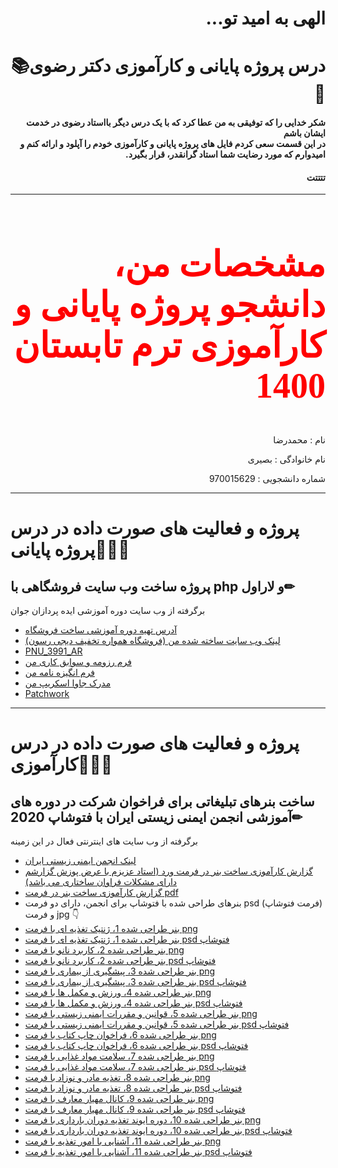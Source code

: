 <h1 dir="rtl" >الهی به امید تو...</h1>
<h1 dir="rtl" >درس پروژه پایانی و کارآموزی دکتر رضوی📚📌</h1>
<h4 dir="rtl">شکر خدایی را که توفیقی به من عطا کرد که با یک درس دیگر بااستاد رضوی در خدمت ایشان باشم</br>در این قسمت سعی کردم فایل های پروژه پایانی و کارآموزی خودم را آپلود و ارائه کنم و امیدوارم که مورد رضایت شما استاد گرانقدر، قرار بگیرد. </h4>
<h4 dir="rtl">تتتتت</h4>
<hr>
<h2 dir="rtl" style="color:red;font-family:tahoma; font-size:4em;">مشخصات من، دانشجو پروژه پایانی و کارآموزی ترم تابستان 1400📝</h2>
<p dir="rtl">نام : محمدرضا</p>
<p dir="rtl">نام خانوادگی : بصیری</p>
<p dir="rtl">شماره دانشجویی : 970015629</p>
<hr>

# پروژه و فعالیت های صورت داده در درس پروژه پایانی💼📐📏

## پروژه ساخت وب سایت فروشگاهی با php و لاراول✏
برگرفته از وب سایت دوره آموزشی ایده پردازان جوان

- [آدرس تهیه دوره آموزشی ساخت فروشگاه](https://digiresoon.ir)
- [لینک وب سایت ساخته شده من (فروشگاه همواره تخفیف دیجی رسون)](https://digiresoon.ir)
- [PNU_3991_AR](https://github.com/mrezabasiri/pnu99taklif)
- [فرم رزومه و سوابق کاری من](https://mrezabasiri.github.io/barayeman/) 
- [فرم انگیزه نامه من](https://github.com/mrezabasiri/mysopbasiri/blob/main/my%20sop.pdf)
- [مدرک جاوا اسکریپ من](https://www.sololearn.com/Certificate/1024-18439174/pdf/)
- [Patchwork](https://github.com/mrezabasiri/pnu99taklif/blob/main/patchwork/mypatchwork.jpg)


------------------

# پروژه و فعالیت های صورت داده در درس کارآموزی💼📐📏
## ساخت بنرهای تبلیغاتی برای فراخوان شرکت در دوره های آموزشی انجمن ایمنی زیستی ایران با فتوشاپ 2020✏
برگرفته از وب سایت های اینترنتی فعال در این زمینه


- [لینک انجمن ایمنی زیستی ایران](https://digiresoon.ir)
- [گزارش کارآموزی ساخت بنر در فرمت ورد (استاد عزیزم با عرض پوزش گزارشم دارای مشکلات فراوان ساختاری می باشد)](https://github.com/mrezabasiri/final-project-and-internship-1400/blob/main/%D9%85%20%D8%A8%D8%B5%DB%8C%D8%B1%DB%8C%20%DA%AF%D8%B2%D8%A7%D8%B1%D8%B4%20%DA%A9%D8%A7%D8%B1%D8%A2%D9%85%D9%88%D8%B2%DB%8C.docx)
- [گزارش کارآموزی ساخت بنر در فرمت pdf](https://github.com/mrezabasiri/final-project-and-internship-1400/blob/main/%D9%85%20%D8%A8%D8%B5%DB%8C%D8%B1%DB%8C%20%DA%AF%D8%B2%D8%A7%D8%B1%D8%B4%20%DA%A9%D8%A7%D8%B1%D8%A2%D9%85%D9%88%D8%B2%DB%8C.pdf)
- بنرهای طراحی شده با فتوشاپ برای انجمن، دارای دو فرمت psd (فرمت فتوشاپ) و فرمت jpg 👇  
- [بنر طراحی شده 1، ژنتیک تغذیه ای با فرمت png](https://github.com/mrezabasiri/final-project-and-internship-1400/blob/main/%D9%BE%D8%B3%D8%AA%20%DA%98%D9%86%D8%AA%DB%8C%DA%A9%20%D8%AA%D8%BA%D8%B0%DB%8C%D9%87%20%D8%A7%DB%8C.png)
- [بنر طراحی شده 1، ژنتیک تغذیه ای با فرمت psd فتوشاپ](https://github.com/mrezabasiri/final-project-and-internship-1400/blob/main/%D9%BE%D8%B3%D8%AA%20%DA%98%D9%86%D8%AA%DB%8C%DA%A9%20%D8%AA%D8%BA%D8%B0%DB%8C%D9%87%20%D8%A7%DB%8C.psd)
- [بنر طراحی شده 2، کاربرد نانو با فرمت png](https://github.com/mrezabasiri/final-project-and-internship-1400/blob/main/%D9%BE%D8%B3%D8%AA%20%DA%A9%D8%A7%D8%B1%D8%A8%D8%B1%D8%AF%20%D9%86%D8%A7%D9%86%D9%88.png)
- [بنر طراحی شده 2، کاربرد نانو با فرمت psd فتوشاپ](https://github.com/mrezabasiri/final-project-and-internship-1400/blob/main/%D9%BE%D8%B3%D8%AA%20%DA%A9%D8%A7%D8%B1%D8%A8%D8%B1%D8%AF%20%D9%86%D8%A7%D9%86%D9%88.psd)
- [بنر طراحی شده 3، پیشگیری از بیماری با فرمت png](https://github.com/mrezabasiri/final-project-and-internship-1400/blob/main/%D9%BE%DB%8C%D8%B4%DA%AF%DB%8C%D8%B1%DB%8C%20%D8%A7%D8%B2%20%D8%A8%DB%8C%D9%85%D8%A7%D8%B1%DB%8C%20%D9%87%D8%A7.png)
- [بنر طراحی شده 3، پیشگیری از بیماری با فرمت psd فتوشاپ](https://github.com/mrezabasiri/final-project-and-internship-1400/blob/main/%D9%BE%DB%8C%D8%B4%DA%AF%DB%8C%D8%B1%DB%8C%20%D8%A7%D8%B2%20%D8%A8%DB%8C%D9%85%D8%A7%D8%B1%DB%8C%20%D9%87%D8%A7.psd)
- [بنر طراحی شده 4، ورزش و مکمل ها با فرمت png](https://github.com/mrezabasiri/final-project-and-internship-1400/blob/main/%D9%BE%D8%B3%D8%AA%20%D9%88%D8%B1%D8%B2%D8%B4%DB%8C%20%D9%88%20%D9%85%DA%A9%D9%85%D9%84.png)
- [بنر طراحی شده 4، ورزش و مکمل ها با فرمت psd فتوشاپ](https://github.com/mrezabasiri/final-project-and-internship-1400/blob/main/%D9%BE%D8%B3%D8%AA%20%D9%88%D8%B1%D8%B2%D8%B4%DB%8C%20%D9%88%20%D9%85%DA%A9%D9%85%D9%84.psd)
- [بنر طراحی شده 5، قوانین و مقررات ایمنی زیستی با فرمت png](https://github.com/mrezabasiri/final-project-and-internship-1400/blob/main/%D9%BE%D8%B3%D8%AA%20%D9%82%D9%88%D8%A7%D9%86%DB%8C%D9%86%20%D9%88%20%D9%85%D9%82%D8%B1%D8%B1%D8%A7%D8%AA.png)
- [بنر طراحی شده 5، قوانین و مقررات ایمنی زیستی با فرمت psd فتوشاپ](https://github.com/mrezabasiri/final-project-and-internship-1400/blob/main/%D9%BE%D8%B3%D8%AA%20%D9%82%D9%88%D8%A7%D9%86%DB%8C%D9%86%20%D9%88%20%D9%85%D9%82%D8%B1%D8%B1%D8%A7%D8%AA.psd)
- [بنر طراحی شده 6، فراخوان چاپ کتاب با فرمت png](https://github.com/mrezabasiri/final-project-and-internship-1400/blob/main/%D9%BE%D8%B3%D8%AA%20%D9%81%D8%B1%D8%A7%D8%AE%D9%88%D8%A7%D9%86%20%DA%86%D8%A7%D9%BE%20%DA%A9%D8%AA%D8%A7%D8%A8.png)
- [بنر طراحی شده 6، فراخوان چاپ کتاب با فرمت psd فتوشاپ](https://github.com/mrezabasiri/final-project-and-internship-1400/blob/main/%D9%BE%D8%B3%D8%AA%20%D9%81%D8%B1%D8%A7%D8%AE%D9%88%D8%A7%D9%86%20%DA%86%D8%A7%D9%BE%20%DA%A9%D8%AA%D8%A7%D8%A8.psd)
- [بنر طراحی شده 7، سلامت مواد غذایی با فرمت png](https://github.com/mrezabasiri/final-project-and-internship-1400/blob/main/%D9%BE%D8%B3%D8%AA%20%D8%B3%D9%84%D8%A7%D9%85%D8%AA%20%D9%85%D9%88%D8%A7%D8%AF%20%D8%BA%D8%B0%D8%A7%DB%8C%DB%8C.png)
- [بنر طراحی شده 7، سلامت مواد غذایی با فرمت psd فتوشاپ](https://github.com/mrezabasiri/final-project-and-internship-1400/blob/main/%D9%BE%D8%B3%D8%AA%20%D8%B3%D9%84%D8%A7%D9%85%D8%AA%20%D9%85%D9%88%D8%A7%D8%AF%20%D8%BA%D8%B0%D8%A7%DB%8C%DB%8C.psd)
- [بنر طراحی شده 8، تغذیه مادر و نوزاد با فرمت png](https://github.com/mrezabasiri/final-project-and-internship-1400/blob/main/%D9%BE%D8%B3%D8%AA%20%D8%AA%D8%BA%D8%B0%DB%8C%D9%87%20%D9%85%D8%A7%D8%AF%D8%B1%20%D9%88%20%D9%86%D9%88%D8%B2%D8%A7%D8%AF.png)
- [بنر طراحی شده 8، تغذیه مادر و نوزاد با فرمت psd فتوشاپ](https://github.com/mrezabasiri/final-project-and-internship-1400/blob/main/%D9%BE%D8%B3%D8%AA%20%D8%AA%D8%BA%D8%B0%DB%8C%D9%87%20%D9%85%D8%A7%D8%AF%D8%B1%20%D9%88%20%D9%86%D9%88%D8%B2%D8%A7%D8%AF.psd)
- [بنر طراحی شده 9، کانال مهیار معارف با فرمت png](https://github.com/mrezabasiri/final-project-and-internship-1400/blob/main/%D9%BE%D8%B3%D8%AA%20%D8%A8%D8%B1%D8%A7%DB%8C%20%D9%85%D9%87%DB%8C%D8%A7%D8%B1%20%D9%85%D8%B9%D8%B1%D8%A7%D9%81.png)
- [بنر طراحی شده 9، کانال مهیار معارف با فرمت psd فتوشاپ](https://github.com/mrezabasiri/final-project-and-internship-1400/blob/main/%D9%BE%D8%B3%D8%AA%20%D8%A8%D8%B1%D8%A7%DB%8C%20%D9%85%D9%87%DB%8C%D8%A7%D8%B1%20%D9%85%D8%B9%D8%B1%D8%A7%D9%81.psd)
- [بنر طراحی شده 10، دوره ایوند تغذیه دوران بارداری با فرمت png](https://github.com/mrezabasiri/final-project-and-internship-1400/blob/main/%D9%BE%D8%B3%D8%AA%20%D8%A7%DB%8C%D9%88%D9%86%D8%AF%20%D8%AA%D8%BA%D8%B0%DB%8C%D9%87.png)
- [بنر طراحی شده 10، دوره ایوند تغذیه دوران بارداری با فرمت psd فتوشاپ](https://github.com/mrezabasiri/final-project-and-internship-1400/blob/main/%D9%BE%D8%B3%D8%AA%20%D8%A7%DB%8C%D9%88%D9%86%D8%AF%20%D8%AA%D8%BA%D8%B0%DB%8C%D9%87.psd)
- [بنر طراحی شده 11، آشنایی با امور تغذیه با فرمت png](https://github.com/mrezabasiri/final-project-and-internship-1400/blob/main/%D9%BE%D8%B3%D8%AA%20%D8%A2%D8%B4%D9%86%D8%A7%DB%8C%DB%8C%20%D8%A8%D8%A7%20%D8%A7%D9%85%D9%88%D8%B1%20%D8%AA%D8%BA%D8%B0%DB%8C%D9%87.png)
- [بنر طراحی شده 11، آشنایی با امور تغذیه با فرمت psd فتوشاپ](https://github.com/mrezabasiri/final-project-and-internship-1400/blob/main/%D9%BE%D8%B3%D8%AA%20%D8%A2%D8%B4%D9%86%D8%A7%DB%8C%DB%8C%20%D8%A8%D8%A7%20%D8%A7%D9%85%D9%88%D8%B1%20%D8%AA%D8%BA%D8%B0%DB%8C%D9%87.psd)

